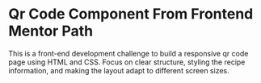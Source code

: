 # Qr Code Component From Frontend Mentor Path

This is a front-end development challenge to build a responsive qr code page using HTML and CSS. Focus on clear structure, styling the recipe information, and making the layout adapt to different screen sizes.
